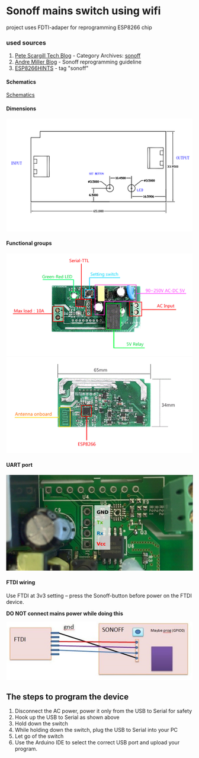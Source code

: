 # Sonoff mains switch using wifi

project uses FDTI-adaper for reprogramming ESP8266 chip

### used sources
1. [Pete Scargill Tech Blog][1] - Category Archives: [sonoff][2]
2. [Andre Miller Blog][2a] - Sonoff reprogramming guideline
3. [ESP8266HINTS][2b] -  tag "sonoff"

#### Schematics
[Schematics][3]

#### Dimensions
![Dimensions][4]

#### Functional groups
<!-- ![parts][5] -->
![front][5a]
![rear][5b]
#### UART port 
![UART][6]
#### FTDI wiring
Use FTDI at 3v3 setting – press the Sonoff-button before power on the FTDI device. 

**DO NOT connect mains power while doing this**

![FTDI][7]

## The steps to program the device

1. Disconnect the AC power, power it only from the USB to Serial for safety
2. Hook up the USB to Serial as shown above
3. Hold down the switch
4. While holding down the switch, plug the USB to Serial into your PC
5. Let go of the switch
6. Use the Arduino IDE to select the correct USB port and upload your program.


<!-- References -->
[1]:  http://tech.scargill.net/ "Scargill's Tech Blog"
[2]:  http://tech.scargill.net/category/sonoff/ "Scargill's Tech Blog - sonoff"
[2a]: http://www.andremiller.net/content/programming-an-itead-sonoff-wireless-smart-switch-esp8266 "Programming guideline"
[2b]: https://esp8266hints.wordpress.com/tag/sonoff/ "blog tagged Sonoff"
[3]:  Sonoff-schematic.pdf "schematics"
[4]:  Sonoff-dimension.png "dimensions"
[5]:  sonoff-parts-without-433.jpg
[5a]: Sonoff-front.GIF
[5b]: Sonoff-rear.GIF
[6]:  UART-port.png
[7]:  FTDI_2_Sonoff.jpg



